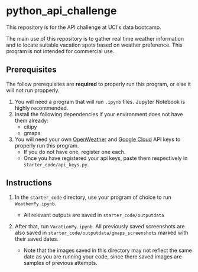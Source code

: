# python_api_challenge
This repository is for the API challenge at UCI's data bootcamp.

The main use of this repository is to gather real time weather information and
to locate suitable vacation spots based on weather preference. This program is
not intended for commercial use.
## Prerequisites
The follow prerequisites are **required** to properly run this program, or else it will not run propperly.
1. You will need a program that will run `.ipynb` files. Jupyter Notebook is highly recommended.
2. Install the following dependencies if your environment does not have them already:
	* citipy
	* gmaps
3. You will need your own [OpenWeather](https://openweathermap.org/api) and
[Google Cloud](https://cloud.google.com/docs/authentication/api-keys) API keys
to properly run this program. 
	* If you do not have one, register one each.
	* Once you have registered your api keys, paste them respectively in `starter_code/api_keys.py`. 

## Instructions
1. In the `starter_code` directory, use your program of choice to run `WeatherPy.ipynb`. 
	* All relevant outputs are saved in `starter_code/outputdata`

2. After that, run `VacationPy.ipynb`. All previously saved screenshots are also
saved in `starter_code/outputdata/gmaps_screenshots` marked with their saved dates.
	* Note that the images saved in this directory may not reflect the same date as you are running your code, since there saved images are samples of previous attempts.